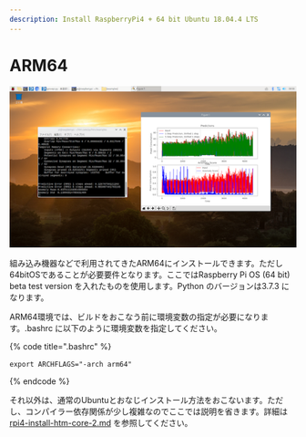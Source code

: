```yaml
---
description: Install RaspberryPi4 + 64 bit Ubuntu 18.04.4 LTS
---
```


# ARM64

![&#x56F3;1-4](../../.gitbook/assets/1-1%20%281%29.png)

組み込み機器などで利用されてきたARM64にインストールできます。ただし64bitOSであることが必要要件となります。ここではRaspberry Pi OS \(64 bit\) beta test version を入れたものを使用します。Python のバージョンは3.7.3 になります。

ARM64環境では、ビルドをおこなう前に環境変数の指定が必要になります。.bashrc に以下のように環境変数を指定してください。

{% code title=".bashrc" %}
```text
export ARCHFLAGS="-arch arm64"
```
{% endcode %}

それ以外は、通常のUbuntuとおなじインストール方法をおこないます。ただし、コンパイラー依存関係が少し複雑なのでここでは説明を省きます。詳細は [rpi4-install-htm-core-2.md](https://github.com/PonDad/My-HTM-learning/blob/master/appendix-3/rpi4-install-htm-core-2.md) を参照してください。

